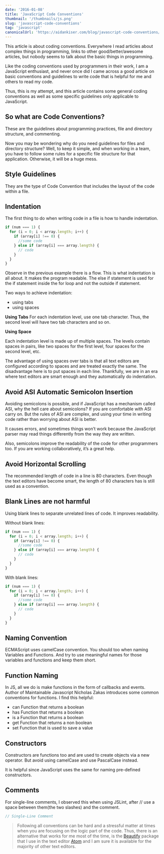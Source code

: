 ```yaml
---
date: '2016-01-08'
title: 'JavaScript Code Conventions'
thumbnail: '/thumbnails/js.png'
slug: 'javascript-code-conventions'
tag: 'javascript'
canonicalUrl: 'https://aidankiser.com/blog/javascript-code-conventions/'
---
```


This article is about coding conventions. Everywhere I read articles about complex things in programming, links to other good/better/awesome articles, but nobody seems to talk about the basic things in programming.

Like the coding conventions used by programmers in their work, I am a JavaScript enthusiast, and never once did I came across a good article on basic conventions and guidelines to write code that is helpful for me and others to read my code.

Thus, this is my attempt, and this article contains some general coding conventions as well as some specific guidelines only applicable to JavaScript.

## So what are Code Conventions?

These are the guidelines about programming practices, file and directory structure, and commenting.

Now you may be wondering why do you need guidelines for files and directory structure? Well, to keep it simple, and when working in a team, you have to follow some rules for a specific file structure for that application. Otherwise, it will be a huge mess.

## Style Guidelines

They are the type of Code Convention that includes the layout of the code within a file.

## Indentation

The first thing to do when writing code in a file is how to handle indentation.

```js
if (num === 1) {
  for (i = 0; i < array.length; i++) {
    if (array[i] !== 0) {
      //some code
    } else if (array[i] === array.length) {
      // code
    }
  }
}
```

Observe in the previous example there is a flow. This is what indentation is all about. It makes the program readable. The else if statement is used for the if statement inside the for loop and not the outside if statement.

Two ways to achieve indentation:

- using tabs
- using spaces

**Using Tabs**
For each indentation level, use one tab character. Thus, the second level will have two tab characters and so on.

**Using Space**

Each indentation level is made up of multiple spaces. The levels contain spaces in pairs, like two spaces for the first level, four spaces for the second level, etc.

The advantage of using spaces over tabs is that all text editors are configured according to spaces and are treated exactly the same. The disadvantage here is to put spaces in each line. Thankfully, we are in an era where text editors are smart enough and they automatically do indentation.

## Avoid ASI Automatic Semicolon Insertion

Avoiding semicolons is possible, and if JavaScript has a mechanism called ASI, why the hell care about semicolons? If you are comfortable with ASI carry on. But the rules of ASI are complex, and using your time in writing code rather than worrying about ASI is better.

It causes errors, and sometimes things won’t work because the JavaScript parser may read things differently from the way they are written.

Also, semicolons improve the readability of the code for other programmers too. If you are working collaboratively, it’s a great help.

## Avoid Horizontal Scrolling

The recommended length of code in a line is 80 characters. Even though the text editors have become smart, the length of 80 characters has is still used as a convention.

## Blank Lines are not harmful

Using blank lines to separate unrelated lines of code. It improves readability.

Without blank lines:

```js
if (num === 1) {
  for (i = 0; i < array.length; i++) {
    if (array[i] !== 0) {
      //some code
    } else if (array[i] === array.length) {
      // code
    }
  }
}
```

With blank lines:

```js
if (num === 1) {
  for (i = 0; i < array.length; i++) {
    if (array[i] !== 0) {
      //some code
    } else if (array[i] === array.length) {
      // code
    }
  }
}
```

## Naming Convention

ECMAScript uses camelCase convention. You should too when naming Variables and Functions. And try to use meaningful names for those variables and functions and keep them short.

## Function Naming

In JS, all we do is make functions in the form of callbacks and events. Author of Maintainable Javascript Nicholas Zakas introduces some common conventions for functions. I find this helpful:

- can Function that returns a boolean
- has Function that returns a boolean
- is a Function that returns a boolean
- get Function that returns a non boolean
- set Function that is used to save a value

## Constructors

Constructors are functions too and are used to create objects via a new operator. But avoid using camelCase and use PascalCase instead.

It is helpful since JavaScript uses the same for naming pre-defined constructors.

## Comments

For single-line comments, I observed this when using JSLint, after // use a space between them(the two slashes) and the comment.

```js
// Single-Line Comment
```

> Following all conventions can be hard and a stressful matter at times when you are focusing on the logic part of the code. Thus, there is an alternative that works for me most of the time, is the [Beautify](https://atom.io/packages/atom-beautify) package that I use in the text editor [Atom](http://www.atom.io/) and I am sure it is available for the majority of other text editors.
